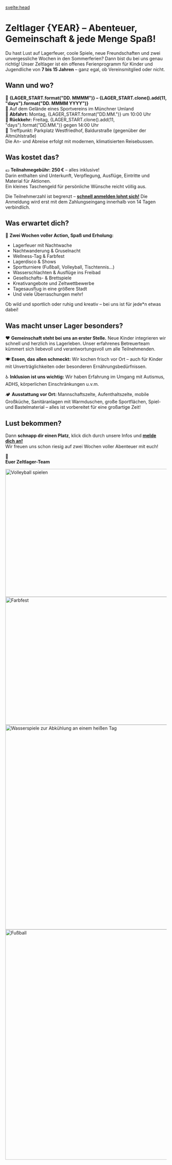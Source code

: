 <script>
import { LAGER_START, YEAR } from "$lib/utils";
</script>

<svelte:head>

<title>Zeltlager – FT München Gern e.V.</title>
</svelte:head>

<div class="content">

# Zeltlager {YEAR} – Abenteuer, Gemeinschaft & jede Menge Spaß!

Du hast Lust auf Lagerfeuer, coole Spiele, neue Freundschaften und zwei unvergessliche Wochen in den Sommerferien? Dann bist du bei uns genau richtig! Unser Zeltlager ist ein offenes Ferienprogramm für Kinder und Jugendliche von **7 bis 15 Jahren** – ganz egal, ob Vereinsmitglied oder nicht.

## Wann und wo?

📅 **{LAGER_START.format("DD. MMMM")} – {LAGER_START.clone().add(11, "days").format("DD. MMMM YYYY")}**  
📍 Auf dem Gelände eines Sportvereins im Münchner Umland  
🚌 **Abfahrt:** Montag, {LAGER_START.format("DD.MM.")} um 10:00 Uhr  
🚌 **Rückkehr:** Freitag, {LAGER_START.clone().add(11, "days").format("DD.MM.")} gegen 14:00 Uhr  
📍 Treffpunkt: Parkplatz Westfriedhof, Baldurstraße (gegenüber der Altmühlstraße)  
Die An- und Abreise erfolgt mit modernen, klimatisierten Reisebussen.

## Was kostet das?

💶 **Teilnahmegebühr: 250 €** – alles inklusive!  
Darin enthalten sind Unterkunft, Verpflegung, Ausflüge, Eintritte und Material für Aktionen.  
Ein kleines Taschengeld für persönliche Wünsche reicht völlig aus.

Die Teilnehmerzahl ist begrenzt – <a href="/anmeldung">**schnell anmelden lohnt sich!**</a> Die Anmeldung wird erst mit dem Zahlungseingang innerhalb von 14 Tagen verbindlich.

## Was erwartet dich?

🌟 **Zwei Wochen voller Action, Spaß und Erholung:**

- Lagerfeuer mit Nachtwache
- Nachtwanderung & Gruselnacht
- Wellness-Tag & Farbfest
- Lagerdisco & Shows
- Sportturniere (Fußball, Volleyball, Tischtennis…)
- Wasserschlachten & Ausflüge ins Freibad
- Gesellschafts- & Brettspiele
- Kreativangebote und Zeltwettbewerbe
- Tagesausflug in eine größere Stadt
- Und viele Überraschungen mehr!

Ob wild und sportlich oder ruhig und kreativ – bei uns ist für jede*n etwas dabei!

## Was macht unser Lager besonders?

❤️ **Gemeinschaft steht bei uns an erster Stelle.** Neue Kinder integrieren wir schnell und herzlich ins Lagerleben. Unser erfahrenes Betreuerteam kümmert sich liebevoll und verantwortungsvoll um alle Teilnehmenden.

🍽️ **Essen, das allen schmeckt:** Wir kochen frisch vor Ort – auch für Kinder mit Unverträglichkeiten oder besonderen Ernährungsbedürfnissen.

♿ **Inklusion ist uns wichtig:** Wir haben Erfahrung im Umgang mit Autismus, ADHS, körperlichen Einschränkungen u.v.m.

🏕️ **Ausstattung vor Ort:**
Mannschaftszelte, Aufenthaltszelte, mobile Großküche, Sanitäranlagen mit Warmduschen, große Sportflächen, Spiel- und Bastelmaterial – alles ist vorbereitet für eine großartige Zeit!

## Lust bekommen?

Dann **schnapp dir einen Platz**, klick dich durch unsere Infos und <a href="/anmeldung">**melde dich an!**</a>  
Wir freuen uns schon riesig auf zwei Wochen voller Abenteuer mit euch!

🧡  
**Euer Zeltlager-Team**

<div class="image-list">
	<!-- Set some preliminary width and height to support lazy loading -->
	<img src="/img/programm/SpieleSonne.jpg" alt="Volleyball spielen" width="600" height="400" loading="lazy">
	<img src="/img/programm/HoliFest.jpg" alt="Farbfest" width="600" height="400" loading="lazy">
	<img src="/img/programm/SpieleWasser.jpg" alt="Wasserspiele zur Abkühlung an einem heißen Tag" width="960" height="640" loading="lazy">
	<img src="/img/programm/SpieleFussballplatz.jpg" alt="Fußball" width="960" height="720" loading="lazy">
</div>

</div>

